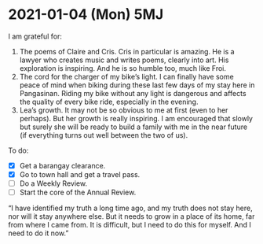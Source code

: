 # 2021-01-04 (Mon) 5MJ

I am grateful for:

1. The poems of Claire and Cris. Cris in particular is amazing. He is a lawyer who creates music and writes poems, clearly into art. His exploration is inspiring. And he is so humble too, much like Froi.
2. The cord for the charger of my bike’s light. I can finally have some peace of mind when biking during these last few days of my stay here in Pangasinan. Riding my bike without any light is dangerous and affects the quality of every bike ride, especially in the evening.
3. Lea’s growth. It may not be so obvious to me at first (even to her perhaps). But her growth is really inspiring. I am encouraged that slowly but surely she will be ready to build a family with me in the near future (if everything turns out well between the two of us).

To do:

- [x] Get a barangay clearance.
- [x] Go to town hall and get a travel pass.
- [ ] Do a Weekly Review.
- [ ] Start the core of the Annual Review.

“I have identified my truth a long time ago, and my truth does not stay here, nor will it stay anywhere else. But it needs to grow in a place of its home, far from where I came from. It is difficult, but I need to do this for myself. And I need to do it now.”

